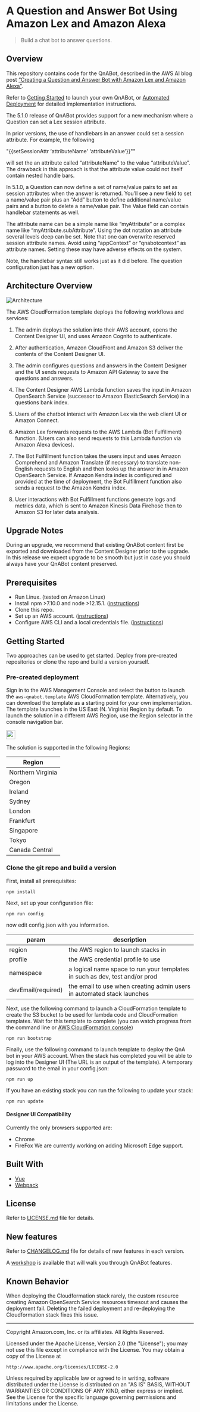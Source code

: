 # A Question and Answer Bot Using Amazon Lex and Amazon Alexa

> Build a chat bot to answer questions.

## Overview

This repository contains code for the QnABot, described in the AWS AI blog post [“Creating a Question and Answer Bot with Amazon Lex and Amazon Alexa”](https://aws.amazon.com/blogs/ai/creating-a-question-and-answer-bot-with-amazon-lex-and-amazon-alexa/).

Refer to [Getting Started](#getting-started) to launch your own QnABot, or [Automated Deployment](https://docs.aws.amazon.com/solutions/latest/aws-qnabot/automated-deployment.html) for detailed implementation instructions.

The 5.1.0 release of QnABot provides support for a new mechanism where a Question can set a Lex session attribute. 

In prior versions, the use of handlebars in an answer could set a session attribute. For example, the following

"{{setSessionAttr ‘attributeName' ‘attributeValue’}}""
 
will set the an attribute called “attributeName” to the value “attributeValue”. The drawback in this approach is that the attribute value could not itself contain nested handle bars. 

In 5.1.0, a Question can now define a set of name/value pairs to set as session attributes when the answer is returned. You’ll see a new field to set a name/value pair plus an “Add” button to define additional name/value pairs and a button to delete a name/value pair. The Value field can contain handlebar statements as well.

The attribute name can be a simple name like “myAttribute” or a complex name like “myAttribute.subAttribute”. Using the dot notation an attribute several levels deep can be set. Note that one can overwrite reserved session attribute names. Avoid using “appContext” or “qnabotcontext” as attribute names. Setting these may have adverse effects on the system.  

Note, the handlebar syntax still works just as it did before. The question configuration just has a new option.

## Architecture Overview
![Architecture](docs/architecture.png)
 
The AWS CloudFormation template deploys the following workflows and services:

1. The admin deploys the solution into their AWS account, opens the Content Designer UI, and uses Amazon Cognito to authenticate.

2. After authentication, Amazon CloudFront
and Amazon S3 deliver the contents of the Content Designer UI.

3. The admin configures questions and answers in the Content Designer and the UI sends requests to Amazon API Gateway to save the questions and answers.

4. The Content Designer AWS Lambda
function saves the input in Amazon OpenSearch Service (successor to Amazon ElasticSearch Service) in a questions bank index.

5. Users of the chatbot interact with Amazon Lex via the web client UI or Amazon Connect.

6. Amazon Lex forwards requests to the AWS Lambda (Bot Fulfillment) function. (Users can also send requests to this Lambda function via Amazon Alexa devices).

7. The Bot Fulfillment function takes the users input and uses Amazon Comprehend
and Amazon Translate (if necessary) to translate non-English requests to English and then looks up the answer in in Amazon OpenSearch Service. If Amazon Kendra index is configured and provided at the time of deployment, the Bot Fulfillment function also sends a request to the Amazon Kendra index.

8. User interactions with Bot Fulfillment functions generate logs and metrics data, which is sent to Amazon Kinesis Data Firehose then to Amazon S3 for later data analysis. 
## Upgrade Notes

During an upgrade, we recommend that existing QnABot content first be exported and downloaded from the Content Designer prior to
the upgrade. In this release we expect upgrade to be smooth but just in case you should always have your QnABot content preserved.

## Prerequisites

- Run Linux. (tested on Amazon Linux)
- Install npm >7.10.0 and node >12.15.1. ([instructions](https://nodejs.org/en/download/))
- Clone this repo.
- Set up an AWS account. ([instructions](https://AWS.amazon.com/free/?sc_channel=PS&sc_campaign=acquisition_US&sc_publisher=google&sc_medium=cloud_computing_b&sc_content=AWS_account_bmm_control_q32016&sc_detail=%2BAWS%20%2Baccount&sc_category=cloud_computing&sc_segment=102882724242&sc_matchtype=b&sc_country=US&s_kwcid=AL!4422!3!102882724242!b!!g!!%2BAWS%20%2Baccount&ef_id=WS3s1AAAAJur-Oj2:20170825145941:s))
- Configure AWS CLI and a local credentials file. ([instructions](https://docs.AWS.amazon.com/cli/latest/userguide/cli-chap-welcome.html))

## Getting Started

Two approaches can be used to get started. Deploy from pre-created repositories or clone the repo and build a version yourself.

### Pre-created deployment

Sign in to the AWS Management Console and select the button to launch
the `aws-qnabot.template` AWS CloudFormation template.
Alternatively, you can download the template as a starting point for your
own implementation. The template launches in the US East (N. Virginia) Region by default. To launch the solution in a
different AWS Region, use the Region selector in the console navigation bar.

<a target="_blank" href="https://us-east-1.console.aws.amazon.com/cloudformation/home?region=us-east-1#/stacks/new?stackName=QnABot&templateURL=https://solutions-reference.s3.amazonaws.com/aws-qnabot/latest/aws-qnabot-main.template"><span><img height="24px" src="https://s3.amazonaws.com/cloudformation-examples/cloudformation-launch-stack.png"/></span></a> 

The solution is supported in the following Regions:

| Region   |
|----------|
| Northern Virginia |
| Oregon |
| Ireland |
| Sydney |
| London |
| Frankfurt |
| Singapore |
| Tokyo |
| Canada Central |

### Clone the git repo and build a version

First, install all prerequisites:

```shell
npm install
```

Next, set up your configuration file:

```shell
npm run config
```

now edit config.json with you information.

| param | description |
|-------|-------------|
|region | the AWS region to launch stacks in |
|profile| the AWS credential profile to use |
|namespace| a logical name space to run your templates in such as dev, test and/or prod |
|devEmail(required) | the email to use when creating admin users in automated stack launches |

Next, use the following command to launch a CloudFormation template to create the S3 bucket to be used for lambda code and CloudFormation templates. Wait for this template to complete (you can watch progress from the command line or [AWS CloudFormation console](https://console.AWS.amazon.com/cloudformation/home))

```shell
npm run bootstrap
```

Finally, use the following command to launch template to deploy the QnA bot in your AWS account. When the stack has completed you will be able to log into the Designer UI (The URL is an output of the template). A temporary password to the email in your config.json:

```shell
npm run up
```

If you have an existing stack you can run the following to update your stack:

```shell
npm run update
```

#### Designer UI Compatibility

Currently the only browsers supported are:

- Chrome
- FireFox
We are currently working on adding Microsoft Edge support.

## Built With

- [Vue](https://vuejs.org/)
- [Webpack](https://webpack.github.io/)

## License

Refer to [LICENSE.md](LICENSE.md) file for details.

## New features
Refer to [CHANGELOG.md](CHANGELOG.md) file for details of new features in each version.

A [workshop](https://qnabot.workshop.aws) is available
that will walk you through QnABot features.

## Known Behavior
When deploying the Cloudformation stack rarely, the custom resource creating Amazon OpenSearch Service resources timesout and causes the deployment fail. Deleting the failed deployment and re-deploying the Cloudformation stack fixes this issue.

---

Copyright Amazon.com, Inc. or its affiliates. All Rights Reserved.

Licensed under the Apache License, Version 2.0 (the "License");
you may not use this file except in compliance with the License.
You may obtain a copy of the License at

    http://www.apache.org/licenses/LICENSE-2.0

Unless required by applicable law or agreed to in writing, software
distributed under the License is distributed on an "AS IS" BASIS,
WITHOUT WARRANTIES OR CONDITIONS OF ANY KIND, either express or implied.
See the License for the specific language governing permissions and
limitations under the License.